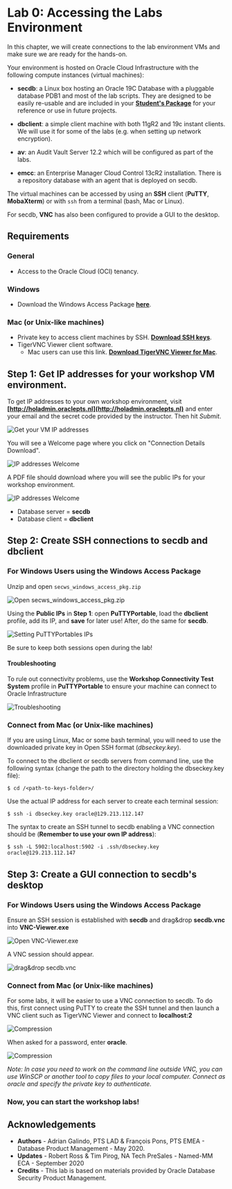 # Lab 0: Accessing the Labs Environment

In this chapter, we will create connections to the lab environment VMs and make sure we are ready for the hands-on.

Your environment is hosted on Oracle Cloud Infrastructure with the following compute instances (virtual machines):

* **secdb**: a Linux box hosting an Oracle 19C Database with a pluggable database PDB1 and most of the lab scripts. They are designed to be easily re-usable and are included in your [**Student's Package**](./files/Package.zip) for your reference or use in future projects.

* **dbclient**: a simple client machine with both 11gR2 and 19c instant clients. We will use it for some of the labs (e.g. when setting up network encryption).

* **av**: an Audit Vault Server 12.2 which will be configured as part of the labs.

* **emcc**: an Enterprise Manager Cloud Control 13cR2 installation.  There is a repository database with an agent that is deployed on secdb.

The virtual machines can be accessed by using an **SSH** client (**PuTTY**, **MobaXterm**) or with `ssh` from a terminal (bash, Mac or Linux).

For secdb, **VNC** has also been configured to provide a GUI to the desktop.

## Requirements

### General
* Access to the Oracle Cloud (OCI) tenancy. 
### Windows
* Download the Windows Access Package **[here](./files/secws_windows_access_pkg.zip)**.
### Mac (or Unix-like machines)
* Private key to access client machines by SSH. **[Download SSH keys](./files/dbsec_keys.zip)**.
* TigerVNC Viewer client software. 
  - Mac users can use this link.  **[Download TigerVNC Viewer for Mac](https://www.macupdate.com/app/mac/60678/tigervnc)**.

## Step 1: Get IP addresses for your workshop VM environment. ##

To get IP addresses to your own workshop environment, visit **[http://holadmin.oraclepts.nl](http://holadmin.oraclepts.nl)** and enter your email and the secret code provided by the instructor.  Then hit *Submit*.

![Get your VM IP addresses](./images/Lab000_Step0_1.png "")

You will see a Welcome page where you click on "Connection Details Download".

![IP addresses Welcome](./images/Lab000_Step0_2.png "")

A PDF file should download where you will see the public IPs for your workshop environment.  

![IP addresses Welcome](./images/Lab000_Step0_3.png "")

- Database server = **secdb**
- Database client = **dbclient**

## Step 2: Create SSH connections to secdb and dbclient ##

### For Windows Users using the Windows Access Package

Unzip and open `secws_windows_access_pkg.zip`

![Open secws_windows_access_pkg.zip](./images/Lab000_Step2_1.png "")

Using the **Public IPs** in **Step 1**: open **PuTTYPortable**, load the **dbclient** profile, add its IP, and **save** for later use! After, do the same for **secdb**.

![Setting PuTTYPortables IPs](./images/Lab000_Step2_2.png "")

Be sure to keep both sessions open during the lab!

#### Troubleshooting
To rule out connectivity problems, use the **Workshop Connectivity Test System** profile in **PuTTYPortable** to ensure your machine can connect to Oracle Infrastructure

![Troubleshooting](./images/Lab000_Step2_T.png "")

### Connect from Mac (or Unix-like machines) 

If you are using Linux, Mac or some bash terminal, you will need to use the downloaded private key in Open SSH format (*dbseckey.key*).

To connect to the dbclient or secdb servers from command line, use the following syntax (change the path to the directory holding the dbseckey.key file):

    $ cd /<path-to-keys-folder>/

Use the actual IP address for each server to create each terminal session:

    $ ssh -i dbseckey.key oracle@129.213.112.147

The syntax to create an SSH tunnel to secdb enabling a VNC connection should be (**Remember to use your own IP address**):

    $ ssh -L 5902:localhost:5902 -i .ssh/dbseckey.key oracle@129.213.112.147

## Step 3: Create a GUI connection to secdb's desktop

### For Windows Users using the Windows Access Package

Ensure an SSH session is established with **secdb** and drag&drop **secdb.vnc** into **VNC-Viewer.exe** 

![Open VNC-Viewer.exe](images/Lab000_Step3_1.png "")

A VNC session should appear.

![drag&drop secdb.vnc](images/Lab000_Step3_2.png "")

### Connect from Mac (or Unix-like machines)

For some labs, it will be easier to use a VNC connection to secdb. To do this, first connect using PuTTY to create the SSH tunnel and then launch a VNC client such as TigerVNC Viewer and connect to **localhost:2**

![Compression](./images/Lab000_Step1_8.png )

When asked for a password, enter **oracle**.

![Compression](./images/Lab000_Step1_9.png )

*Note: In case you need to work on the command line outside VNC, you can use WinSCP or another tool to copy files to your local computer. Connect as oracle and specify the private key to authenticate.*

### Now, you can start the workshop labs!

## Acknowledgements

- **Authors** - Adrian Galindo, PTS LAD & François Pons, PTS EMEA - Database Product Management - May 2020.
- **Updates** - Robert Ross & Tim Pirog, NA Tech PreSales - Named-MM ECA - September 2020
- **Credits** - This lab is based on materials provided by Oracle Database Security Product Management.

